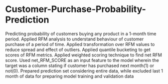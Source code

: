 # Customer-Purchase-Probability-Prediction
Predicting probability of customers buying any product in a 1-month time period. 
Applied RFM analysis to understand behaviour of customer purchase of a period of time.
Applied transformation over RFM values to reduce spread and effect of outliers.
Applied quantile bucketing to get scores of RFM metrics.
Applied weighted scoring technique to find net RFM score.
Used net_RFM_SCORE as an input feature to the model wherein the target was a column stating if customer has purchased next month(1) or not(0).
Prepared prediction set considering entire data, while excluded last 1 month of data for preparing model training and validation data
